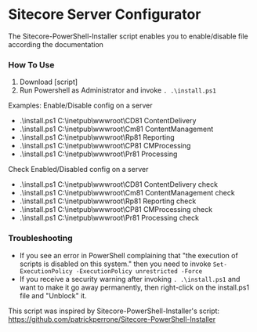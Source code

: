 Sitecore Server Configurator
=============================
The Sitecore-PowerShell-Installer script enables you to enable/disable file according the documentation 


### How To Use
1. Download [script]
2. Run Powershell as Administrator and invoke ```. .\install.ps1```


Examples:
Enable/Disable config on a server
- .\install.ps1 C:\inetpub\wwwroot\CD81 ContentDelivery
- .\install.ps1 C:\inetpub\wwwroot\Cm81 ContentManagement
- .\install.ps1 C:\inetpub\wwwroot\Rp81 Reporting
- .\install.ps1 C:\inetpub\wwwroot\CP81 CMProcessing
- .\install.ps1 C:\inetpub\wwwroot\Pr81 Processing

Check Enabled/Disabled config on a server
- .\install.ps1 C:\inetpub\wwwroot\CD81 ContentDelivery check
- .\install.ps1 C:\inetpub\wwwroot\Cm81 ContentManagement check
- .\install.ps1 C:\inetpub\wwwroot\Rp81 Reporting check
- .\install.ps1 C:\inetpub\wwwroot\CP81 CMProcessing check
- .\install.ps1 C:\inetpub\wwwroot\Pr81 Processing check

### Troubleshooting
- If you see an error in PowerShell complaining that "the execution of scripts is disabled on this system." then you need to invoke ```Set-ExecutionPolicy -ExecutionPolicy unrestricted -Force```
- If you receive a security warning after invoking ```. .\install.ps1``` and want to make it go away permanently, then right-click on the install.ps1 file and "Unblock" it.

This script was inspired by Sitecore-PowerShell-Installer's script: https://github.com/patrickperrone/Sitecore-PowerShell-Installer
